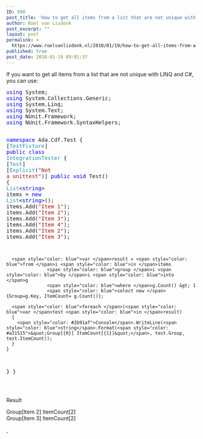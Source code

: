 ```yaml
---
ID: 990
post_title: 'How to get all items from a list that are not unique with LINQ and C#'
author: Roel van Lisdonk
post_excerpt: ""
layout: post
permalink: >
  https://www.roelvanlisdonk.nl/2010/01/19/how-to-get-all-items-from-a-list-that-are-not-unique-with-linq-and-c/
published: true
post_date: 2010-01-19 09:01:37
---
```

<p>If you want to get all items from a list that are not unique with LINQ and C#, you can use:</p>  <pre class="code"><span style="color: blue">using </span>System;
<span style="color: blue">using </span>System.Collections.Generic;
<span style="color: blue">using </span>System.Linq;
<span style="color: blue">using </span>System.Text;
<span style="color: blue">using </span>NUnit.Framework;
<span style="color: blue">using </span>NUnit.Framework.SyntaxHelpers;

<span style="color: blue">namespace </span>Ada.Cdf.Test
{
  [<span style="color: #2b91af">TestFixture</span>]
  <span style="color: blue">public class </span><span style="color: #2b91af">IntegrationTester
  </span>{
    [<span style="color: #2b91af">Test</span>]
    [<span style="color: #2b91af">Explicit</span>(<span style="color: #a31515">&quot;Not a unittest&quot;</span>)]
    <span style="color: blue">public void </span>Test()
    {
      <span style="color: #2b91af">List</span>&lt;<span style="color: blue">string</span>&gt; items = <span style="color: blue">new </span><span style="color: #2b91af">List</span>&lt;<span style="color: blue">string</span>&gt;();
      items.Add(<span style="color: #a31515">&quot;Item 1&quot;</span>);
      items.Add(<span style="color: #a31515">&quot;Item 2&quot;</span>);
      items.Add(<span style="color: #a31515">&quot;Item 3&quot;</span>);
      items.Add(<span style="color: #a31515">&quot;Item 4&quot;</span>);
      items.Add(<span style="color: #a31515">&quot;Item 2&quot;</span>);
      items.Add(<span style="color: #a31515">&quot;Item 3&quot;</span>);

      <span style="color: blue">var </span>result = <span style="color: blue">from </span>i <span style="color: blue">in </span>items
                   <span style="color: blue">group </span>i <span style="color: blue">by </span>i <span style="color: blue">into </span>g
                   <span style="color: blue">where </span>g.Count() &gt; 1
                   <span style="color: blue">select new </span>{Group=g.Key, ItemCount= g.Count()};

      <span style="color: blue">foreach </span>(<span style="color: blue">var </span>test <span style="color: blue">in </span>result)
      {
        <span style="color: #2b91af">Console</span>.WriteLine(<span style="color: blue">string</span>.Format(<span style="color: #a31515">&quot;Group[{0}] ItemCount[{1}]&quot;</span>, test.Group, test.ItemCount));
      }
    }
  }
}</pre>

<p>&#160;</p>

<p>Result</p>

<p>Group[Item 2] ItemCount[2]
  <br />Group[Item 3] ItemCount[2]</p>

<p><a href="http://11011.net/software/vspaste">&#160;</a></p>